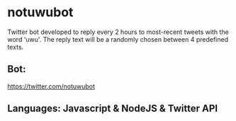 # notuwubot
Twitter bot developed to reply every 2 hours to most-recent tweets with the word 'uwu'. The reply text will be a randomly chosen between 4 predefined texts.

## Bot:
https://twitter.com/notuwubot

## Languages: Javascript & NodeJS & Twitter API
